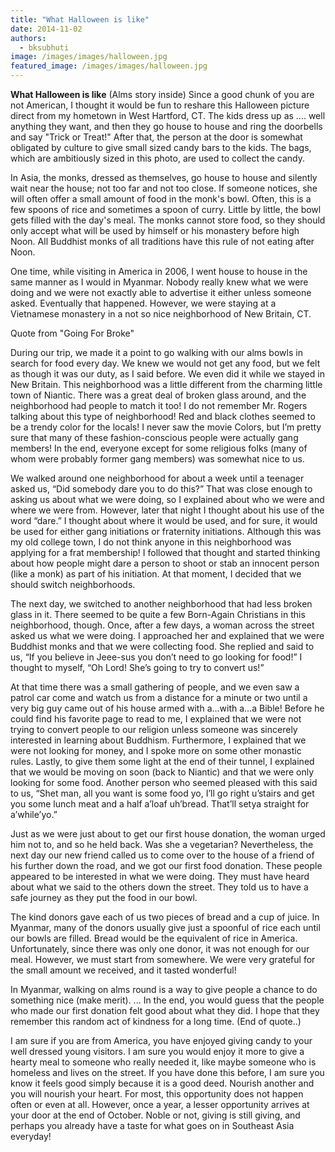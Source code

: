```yaml
---
title: "What Halloween is like"
date: 2014-11-02
authors: 
  - bksubhuti
image: /images/images/halloween.jpg
featured_image: /images/images/halloween.jpg
---
```


**What Halloween is like** (Alms story inside) Since a good chunk of you are not American, I thought it would be fun to reshare this Halloween picture direct from my hometown in West Hartford, CT. The kids dress up as .... well anything they want, and then they go house to house and ring the doorbells and say "Trick or Treat!" After that, the person at the door is somewhat obligated by culture to give small sized candy bars to the kids. The bags, which are ambitiously sized in this photo, are used to collect the candy.

In Asia, the monks, dressed as themselves, go house to house and silently wait near the house; not too far and not too close. If someone notices, she will often offer a small amount of food in the monk's bowl. Often, this is a few spoons of rice and sometimes a spoon of curry. Little by little, the bowl gets filled with the day's meal. The monks cannot store food, so they should only accept what will be used by himself or his monastery before high Noon. All Buddhist monks of all traditions have this rule of not eating after Noon.

One time, while visiting in America in 2006, I went house to house in the same manner as I would in Myanmar. Nobody really knew what we were doing and we were not exactly able to advertise it either unless someone asked. Eventually that happened. However, we were staying at a Vietnamese monastery in a not so nice neighborhood of New Britain, CT.

Quote from "Going For Broke"

During our trip, we made it a point to go walking with our alms bowls in search for food every day. We knew we would not get any food, but we felt as though it was our duty, as I said before. We even did it while we stayed in New Britain. This neighborhood was a little different from the charming little town of Niantic. There was a great deal of broken glass around, and the neighborhood had people to match it too! I do not remember Mr. Rogers talking about this type of neighborhood! Red and black clothes seemed to be a trendy color for the locals! I never saw the movie Colors, but I’m pretty sure that many of these fashion-conscious people were actually gang members! In the end, everyone except for some religious folks (many of whom were probably former gang members) was somewhat nice to us.

We walked around one neighborhood for about a week until a teenager asked us, “Did somebody dare you to do this?” That was close enough to asking us about what we were doing, so I explained about who we were and where we were from. However, later that night I thought about his use of the word “dare.” I thought about where it would be used, and for sure, it would be used for either gang initiations or fraternity initiations. Although this was my old college town, I do not think anyone in this neighborhood was applying for a frat membership! I followed that thought and started thinking about how people might dare a person to shoot or stab an innocent person (like a monk) as part of his initiation. At that moment, I decided that we should switch neighborhoods.

The next day, we switched to another neighborhood that had less broken glass in it. There seemed to be quite a few Born-Again Christians in this neighborhood, though. Once, after a few days, a woman across the street asked us what we were doing. I approached her and explained that we were Buddhist monks and that we were collecting food. She replied and said to us, “If you believe in Jeee-sus you don’t need to go looking for food!” I thought to myself, “Oh Lord! She’s going to try to convert us!”

At that time there was a small gathering of people, and we even saw a patrol car come and watch us from a distance for a minute or two until a very big guy came out of his house armed with a…with a…a Bible! Before he could find his favorite page to read to me, I explained that we were not trying to convert people to our religion unless someone was sincerely interested in learning about Buddhism. Furthermore, I explained that we were not looking for money, and I spoke more on some other monastic rules. Lastly, to give them some light at the end of their tunnel, I explained that we would be moving on soon (back to Niantic) and that we were only looking for some food. Another person who seemed pleased with this said to us, “Shet man, all you want is some food yo, I’ll go right u’stairs and get you some lunch meat and a half a’loaf uh’bread. That’ll setya straight for a’while’yo.”

Just as we were just about to get our first house donation, the woman urged him not to, and so he held back. Was she a vegetarian? Nevertheless, the next day our new friend called us to come over to the house of a friend of his further down the road, and we got our first food donation. These people appeared to be interested in what we were doing. They must have heard about what we said to the others down the street. They told us to have a safe journey as they put the food in our bowl.

The kind donors gave each of us two pieces of bread and a cup of juice. In Myanmar, many of the donors usually give just a spoonful of rice each until our bowls are filled. Bread would be the equivalent of rice in America. Unfortunately, since there was only one donor, it was not enough for our meal. However, we must start from somewhere. We were very grateful for the small amount we received, and it tasted wonderful!

In Myanmar, walking on alms round is a way to give people a chance to do something nice (make merit). ... In the end, you would guess that the people who made our first donation felt good about what they did. I hope that they remember this random act of kindness for a long time. (End of quote..)

I am sure if you are from America, you have enjoyed giving candy to your well dressed young visitors. I am sure you would enjoy it more to give a hearty meal to someone who really needed it, like maybe someone who is homeless and lives on the street. If you have done this before, I am sure you know it feels good simply because it is a good deed. Nourish another and you will nourish your heart. For most, this opportunity does not happen often or even at all. However, once a year, a lesser opportunity arrives at your door at the end of October. Noble or not, giving is still giving, and perhaps you already have a taste for what goes on in Southeast Asia everyday!